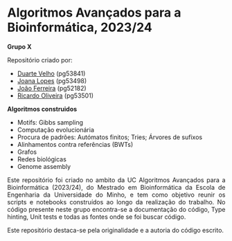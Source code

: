 # Algoritmos Avançados para a Bioinformática, 2023/24

**Grupo X**

Repositório criado por:
- [Duarte Velho](https://github.com/duartebred) (pg53841)
- [Joana Lopes](https://github.com/joanalopes0711) (pg53498)
- [João Ferreira](https://github.com/B-Neil) (pg52182)
- [Ricardo Oliveira](https://github.com/ricardofoliveira61) (pg53501)

**Algoritmos construidos**
- Motifs: Gibbs sampling
- Computação evolucionária
- Procura de padrões: Autómatos finitos; Tries; Árvores de sufixos
- Alinhamentos contra referências (BWTs)
- Grafos
- Redes biológicas
- Genome assembly

<div align="justify">
Este repositório foi criado no ambito da UC Algoritmos Avançados para a Bioinformática (2023/24), do Mestrado em Bioinformática da Escola de Engenharia da Universidade do Minho, e tem como objetivo reunir os scripts e notebooks construídos ao longo da realização do trabalho. No código presente neste grupo encontra-se a documentação do código, Type hinting, Unit tests e todas as fontes onde se foi buscar código.

Este repositório destaca-se pela originalidade e a autoria do código escrito.
</div>
